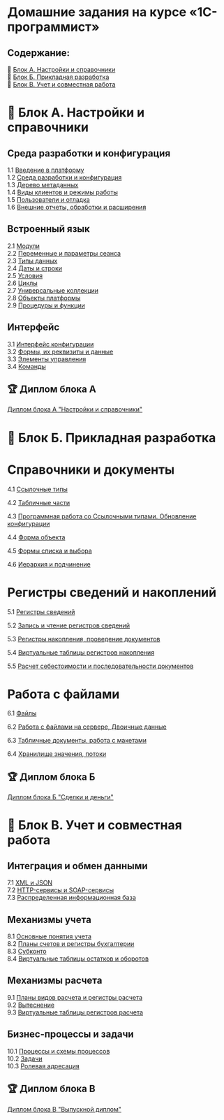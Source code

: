 # Домашние задания на курсе «1С-программист»
## Содержание:
:pushpin: [Блок А. Настройки и справочники](https://github.com/netology-code/1c-homeworks/blob/master/README.md#pushpin-%D0%B1%D0%BB%D0%BE%D0%BA-%D0%B0-%D0%BD%D0%B0%D1%81%D1%82%D1%80%D0%BE%D0%B9%D0%BA%D0%B8-%D0%B8-%D1%81%D0%BF%D1%80%D0%B0%D0%B2%D0%BE%D1%87%D0%BD%D0%B8%D0%BA%D0%B8)  
:pushpin: [Блок Б. Прикладная разработка](https://github.com/netology-code/1c-homeworks/blob/master/README.md#pushpin-%D0%B1%D0%BB%D0%BE%D0%BA-%D0%B1-%D0%BF%D1%80%D0%B8%D0%BA%D0%BB%D0%B0%D0%B4%D0%BD%D0%B0%D1%8F-%D1%80%D0%B0%D0%B7%D1%80%D0%B0%D0%B1%D0%BE%D1%82%D0%BA%D0%B0)  
:pushpin: [Блок В. Учет и совместная работа](https://github.com/netology-code/1c-homeworks/blob/master/README.md#pushpin-%D0%B1%D0%BB%D0%BE%D0%BA-b-%D1%83%D1%87%D0%B5%D1%82-%D0%B8-%D1%81%D0%BE%D0%B2%D0%BC%D0%B5%D1%81%D1%82%D0%BD%D0%B0%D1%8F-%D1%80%D0%B0%D0%B1%D0%BE%D1%82%D0%B0)  
# :pushpin: Блок А. Настройки и справочники
## Среда разработки и конфигурация		
1.1 [Введение в платформу]( homework-1-1.md)  
1.2 [Среда разработки и конфигурация]( homework-1-2.md)  
1.3 [Дерево метаданных]( homework-1-3.md)  
1.4 [Виды клиентов и режимы работы]( homework-1-4.md)  
1.5 [Пользователи и отладка]( homework-1-5.md)  
1.6 [Внешние отчеты, обработки и расширения]( homework-1-6.md)  

## Встроенный язык 		
2.1 [Модули]( homework-2-1.md)  
2.2 [Переменные и параметры сеанса]( homework-2-2.md)  
2.3 [Типы данных]( homework-2-3.md)  
2.4 [Даты и строки](homework-2-4.md)  
2.5 [Условия](homework-2-5.md)  
2.6 [Циклы](homework-2-6.md)  
2.7 [Универсальные коллекции](homework-2-7.md)  
2.8 [Объекты платформы](homework-2-8.md)  
2.9 [Процедуры и функции](homework-2-9.md)  

## Интерфейс
3.1 [Интерфейс конфигурации](homework-3-1.md)  
3.2 [Формы, их реквизиты и данные](homework-3-2.md)  
3.3 [Элементы управления](homework-3-3.md)  
3.4 [Команды](homework-3-4.md)  

## :trophy: Диплом блока А 
[Диплом блока А "Настройки и справочники"](diploma-a.md)

# :pushpin: Блок Б. Прикладная разработка

# Справочники и документы

4.1 [Ссылочные типы](https://github.com/netology-code/1c-homeworks/blob/branch-32/NewModules/SID/1_ReferenceTypes.md)

4.2 [Табличные части](https://github.com/netology-code/1c-homeworks/blob/branch-32/NewModules/SID/2_Tables.md)

4.3 [Программная работа со Ссылочными типами. Обновление конфигурации](https://github.com/netology-code/1c-homeworks/blob/branch-32/NewModules/SID/3_ConfigUpdate.md)

4.4 [Форма объекта](https://github.com/netology-code/1c-homeworks/blob/branch-32/NewModules/SID/4_ObjectForm.md)

4.5 [Формы списка и выбора](https://github.com/netology-code/1c-homeworks/blob/branch-32/NewModules/SID/5_ListForm.md)

4.6 [Иерархия и подчинение](https://github.com/netology-code/1c-homeworks/blob/branch-32/NewModules/SID/6_Hierarchy.md)


# Регистры сведений и накоплений

5.1 [Регистры сведений](https://github.com/netology-code/1c-homeworks/blob/branch-32/NewModules/RSN/1_InfoRg.md)

5.2 [Запись и чтение регистров cведений](https://github.com/netology-code/1c-homeworks/blob/branch-32/NewModules/RSN/2_InfoRgReadWright.md)

5.3 [Регистры накопления, проведение документов](https://github.com/netology-code/1c-homeworks/blob/branch-32/NewModules/RSN/3_AccumRg.md)

5.4 [Виртуальные таблицы регистров накопления](https://github.com/netology-code/1c-homeworks/blob/branch-32/NewModules/RSN/4_VirtualTables.md)

5.5 [Расчет себестоимости и последовательности документов](https://github.com/netology-code/1c-homeworks/blob/branch-32/NewModules/RSN/5_CostPrice.md)

# Работа с файлами

6.1 [Файлы](https://github.com/netology-code/1c-homeworks/blob/branch-32/NewModules/RSF/1_Files.md)

6.2 [Работа с файлами на сервере, Двоичные данные](https://github.com/netology-code/1c-homeworks/blob/branch-32/NewModules/RSF/2_BinaryData.md)

6.3 [Табличные документы, работа с макетами](https://github.com/netology-code/1c-homeworks/blob/branch-32/NewModules/RSF/3_TableDocs.md)

6.4 [Хранилище значения, потоки](https://github.com/netology-code/1c-homeworks/blob/branch-32/NewModules/RSF/4_DataStorage.md)  

## :trophy: Диплом блока Б 
[Диплом блока Б "Сделки и деньги"](diploma-b.md)

# :pushpin: Блок B. Учет и совместная работа
## Интеграция и обмен данными
7.1 [XML и JSON](homework-7-1.md)  
7.2 [HTTP-сервисы и SOAP-сервисы](homework-7-2.md)  
7.3 [Распределенная информационная база](homework-7-3.md)  

## Механизмы учета
8.1 [Основные понятия учета](homework-8-1.md)  
8.2 [Планы счетов и регистры бухгалтерии](homework-8-2.md)  
8.3 [Субконто](homework-8-3.md)  
8.4 [Виртуальные таблицы остатков и оборотов](homework-8-4.md)  

## Механизмы расчета
9.1 [Планы видов расчета и регистры расчета](homework-9-1.md)  
9.2 [Вытеснение](homework-9-2.md)  
9.3 [Виртуальные таблицы регистров расчета](homework-9-3.md)  

## Бизнес-процессы и задачи
10.1 [Процессы и схемы процессов](homework-10-1.md)  
10.2 [Задачи](homework-10-2.md)  
10.3 [Ролевая адресация](homework-10-3.md)  
## :trophy: Диплом блока В 
[Диплом блока В "Выпускной диплом"](diploma-c.md)
